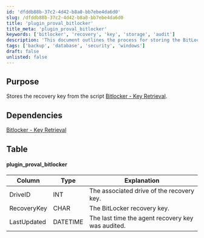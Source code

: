 ```yaml
---
id: 'dfddb88b-37c2-4d42-b8a0-bb7ebe4da6d0'
slug: /dfddb88b-37c2-4d42-b8a0-bb7ebe4da6d0
title: 'plugin_proval_bitlocker'
title_meta: 'plugin_proval_bitlocker'
keywords: ['bitlocker', 'recovery', 'key', 'storage', 'audit']
description: 'This document outlines the process for storing the BitLocker recovery key retrieved from the associated script. It includes details on the dependencies, the structure of the data table, and explanations of the relevant columns related to the recovery key storage.'
tags: ['backup', 'database', 'security', 'windows']
draft: false
unlisted: false
---
```


## Purpose

Stores the recovery key from the script [Bitlocker - Key Retrieval](/docs/bc22877d-262a-47f7-8d2f-7e69f07c92e5).

## Dependencies

[Bitlocker - Key Retrieval](/docs/bc22877d-262a-47f7-8d2f-7e69f07c92e5)

## Table

#### plugin_proval_bitlocker

| Column       | Type    | Explanation                                        |
|--------------|---------|----------------------------------------------------|
| DriveID      | INT     | The associated drive of the recovery key.          |
| RecoveryKey  | CHAR    | The BitLocker recovery key.                         |
| LastUpdated  | DATETIME| The last time the agent recovery key was audited.  |
